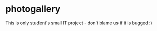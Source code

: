 photogallery
============

This is only student's small IT project - don't blame us if it is bugged :)